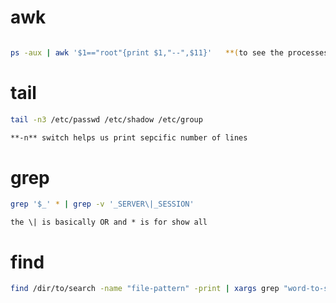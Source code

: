 
# awk 

```bash

ps -aux | awk '$1=="root"{print $1,"--",$11}'   **(to see the processes run by root)**

```

# tail
```bash
tail -n3 /etc/passwd /etc/shadow /etc/group

**-n** switch helps us print sepcific number of lines
```
# grep
```bash
grep '$_' * | grep -v '_SERVER\|_SESSION'
```
`the \| is basically OR and * is for show all`


# find

```bash
find /dir/to/search -name "file-pattern" -print | xargs grep "word-to-search"
```
